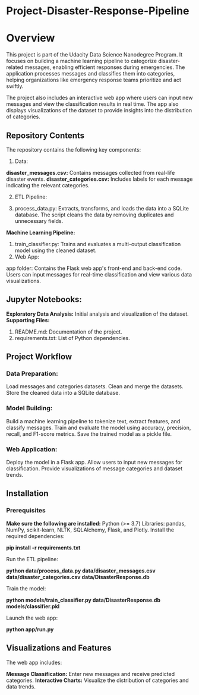 # Project-Disaster-Response-Pipeline

# Overview
This project is part of the Udacity Data Science Nanodegree Program. It focuses on building a machine learning pipeline to categorize disaster-related messages, enabling efficient responses during emergencies. The application processes messages and classifies them into categories, helping organizations like emergency response teams prioritize and act swiftly.

The project also includes an interactive web app where users can input new messages and view the classification results in real time. The app also displays visualizations of the dataset to provide insights into the distribution of categories.

## Repository Contents
The repository contains the following key components:

1. Data:

**disaster_messages.csv:** Contains messages collected from real-life disaster events.
**disaster_categories.csv:** Includes labels for each message indicating the relevant categories.

2. ETL Pipeline:

3. process_data.py: Extracts, transforms, and loads the data into a SQLite database. The script cleans the data by removing duplicates and unnecessary fields.

**Machine Learning Pipeline:**

1. train_classifier.py: Trains and evaluates a multi-output classification model using the cleaned dataset.
2. Web App:

app folder: Contains the Flask web app's front-end and back-end code.
Users can input messages for real-time classification and view various data visualizations.
## Jupyter Notebooks:

**Exploratory Data Analysis:** Initial analysis and visualization of the dataset.
**Supporting Files:**

1. README.md: Documentation of the project.
2. requirements.txt: List of Python dependencies.
   
## Project Workflow
### Data Preparation:

Load messages and categories datasets.
Clean and merge the datasets.
Store the cleaned data into a SQLite database.

### Model Building:

Build a machine learning pipeline to tokenize text, extract features, and classify messages.
Train and evaluate the model using accuracy, precision, recall, and F1-score metrics.
Save the trained model as a pickle file.

### Web Application:

Deploy the model in a Flask app.
Allow users to input new messages for classification.
Provide visualizations of message categories and dataset trends.

## Installation
### Prerequisites
**Make sure the following are installed:**
Python (>= 3.7)
Libraries: pandas, NumPy, scikit-learn, NLTK, SQLAlchemy, Flask, and Plotly.
Install the required dependencies:

**pip install -r requirements.txt**

Run the ETL pipeline:

**python data/process_data.py data/disaster_messages.csv data/disaster_categories.csv data/DisasterResponse.db**

Train the model:

**python models/train_classifier.py data/DisasterResponse.db models/classifier.pkl**

Launch the web app:

**python app/run.py**


## Visualizations and Features
The web app includes:

**Message Classification:** Enter new messages and receive predicted categories.
**Interactive Charts:** Visualize the distribution of categories and data trends.
